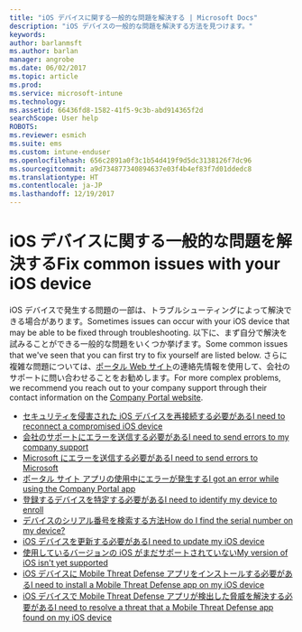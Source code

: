 ```yaml
---
title: "iOS デバイスに関する一般的な問題を解決する | Microsoft Docs"
description: "iOS デバイスの一般的な問題を解決する方法を見つけます。"
keywords: 
author: barlanmsft
ms.author: barlan
manager: angrobe
ms.date: 06/02/2017
ms.topic: article
ms.prod: 
ms.service: microsoft-intune
ms.technology: 
ms.assetid: 66436fd8-1582-41f5-9c3b-abd914365f2d
searchScope: User help
ROBOTS: 
ms.reviewer: esmich
ms.suite: ems
ms.custom: intune-enduser
ms.openlocfilehash: 656c2891a0f3c1b54d419f9d5dc3138126f7dc96
ms.sourcegitcommit: a9d734877340894637e03f4b4ef83f7d01ddedc8
ms.translationtype: HT
ms.contentlocale: ja-JP
ms.lasthandoff: 12/19/2017
---
```

# <a name="fix-common-issues-with-your-ios-device"></a><span data-ttu-id="8bdf1-103">iOS デバイスに関する一般的な問題を解決する</span><span class="sxs-lookup"><span data-stu-id="8bdf1-103">Fix common issues with your iOS device</span></span>

<span data-ttu-id="8bdf1-104">iOS デバイスで発生する問題の一部は、トラブルシューティングによって解決できる場合があります。</span><span class="sxs-lookup"><span data-stu-id="8bdf1-104">Sometimes issues can occur with your iOS device that may be able to be fixed through troubleshooting.</span></span> <span data-ttu-id="8bdf1-105">以下に、まず自分で解決を試みることができる一般的な問題をいくつか挙げます。</span><span class="sxs-lookup"><span data-stu-id="8bdf1-105">Some common issues that we've seen that you can first try to fix yourself are listed below.</span></span> <span data-ttu-id="8bdf1-106">さらに複雑な問題については、[ポータル Web サイト](https://portal.manage.microsoft.com#HelpDeskDialog)の連絡先情報を使用して、会社のサポートに問い合わせることをお勧めします。</span><span class="sxs-lookup"><span data-stu-id="8bdf1-106">For more complex problems, we recommend you reach out to your company support through their contact information on the [Company Portal website](https://portal.manage.microsoft.com#HelpDeskDialog).</span></span>

- [<span data-ttu-id="8bdf1-107">セキュリティを侵害された iOS デバイスを再接続する必要がある</span><span class="sxs-lookup"><span data-stu-id="8bdf1-107">I need to reconnect a compromised iOS device</span></span>](how-to-reconnect-a-compromised-ios-device.md)
- [<span data-ttu-id="8bdf1-108">会社のサポートにエラーを送信する必要がある</span><span class="sxs-lookup"><span data-stu-id="8bdf1-108">I need to send errors to my company support</span></span>](send-errors-to-your-it-admin-ios.md)
- [<span data-ttu-id="8bdf1-109">Microsoft にエラーを送信する必要がある</span><span class="sxs-lookup"><span data-stu-id="8bdf1-109">I need to send errors to Microsoft</span></span>](send-logs-to-microsoft-ios.md)
- [<span data-ttu-id="8bdf1-110">ポータル サイト アプリの使用中にエラーが発生する</span><span class="sxs-lookup"><span data-stu-id="8bdf1-110">I got an error while using the Company Portal app</span></span>](you-get-an-error-while-using-the-company-portal-app-ios.md)
- [<span data-ttu-id="8bdf1-111">登録するデバイスを特定する必要がある</span><span class="sxs-lookup"><span data-stu-id="8bdf1-111">I need to identify my device to enroll</span></span>](you-are-asked-to-identify-your-device-when-trying-to-enroll-ios.md)
- [<span data-ttu-id="8bdf1-112">デバイスのシリアル番号を検索する方法</span><span class="sxs-lookup"><span data-stu-id="8bdf1-112">How do I find the serial number on my device?</span></span>](how-do-i-find-the-serial-number-on-my-device-ios.md)
- [<span data-ttu-id="8bdf1-113">iOS デバイスを更新する必要がある</span><span class="sxs-lookup"><span data-stu-id="8bdf1-113">I need to update my iOS device</span></span>](you-need-to-update-your-ios-device.md)
- [<span data-ttu-id="8bdf1-114">使用しているバージョンの iOS がまだサポートされていない</span><span class="sxs-lookup"><span data-stu-id="8bdf1-114">My version of iOS isn't yet supported</span></span>](your-ios-version-isnt-yet-supported.md)
- [<span data-ttu-id="8bdf1-115">iOS デバイスに Mobile Threat Defense アプリをインストールする必要がある</span><span class="sxs-lookup"><span data-stu-id="8bdf1-115">I need to install a Mobile Threat Defense app on my iOS device</span></span>](you-are-prompted-to-install-mtd-ios.md)
- [<span data-ttu-id="8bdf1-116">iOS デバイスで Mobile Threat Defense アプリが検出した脅威を解決する必要がある</span><span class="sxs-lookup"><span data-stu-id="8bdf1-116">I need to resolve a threat that a Mobile Threat Defense app found on my iOS device</span></span>](you-need-to-resolve-a-threat-found-by-mtd-ios.md)
